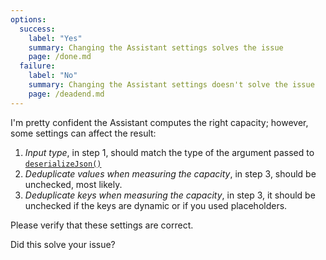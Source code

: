 ```yaml
---
options:
  success:
    label: "Yes"
    summary: Changing the Assistant settings solves the issue
    page: /done.md
  failure:
    label: "No"
    summary: Changing the Assistant settings doesn't solve the issue
    page: /deadend.md
---
```


I'm pretty confident the Assistant computes the right capacity; however, some settings can affect the result:

1. *Input type*, in step 1, should match the type of the argument passed to [`deserializeJson()`](/v6/api/json/deserializejson/)
2. *Deduplicate values when measuring the capacity*, in step 3, should be unchecked, most likely.
3. *Deduplicate keys when measuring the capacity*, in step 3, it should be unchecked if the keys are dynamic or if you used placeholders.

Please verify that these settings are correct.

Did this solve your issue?